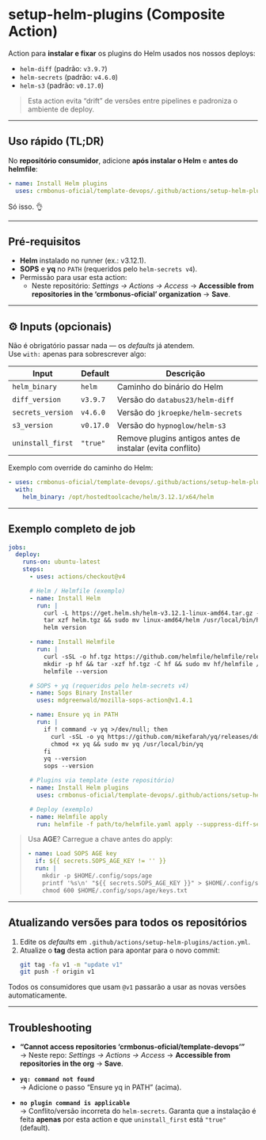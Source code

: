 # setup-helm-plugins (Composite Action)

Action para **instalar e fixar** os plugins do Helm usados nos nossos deploys:

- `helm-diff` (padrão: `v3.9.7`)
- `helm-secrets` (padrão: `v4.6.0`)
- `helm-s3` (padrão: `v0.17.0`)

> Esta action evita “drift” de versões entre pipelines e padroniza o ambiente de deploy.

---

## Uso rápido (TL;DR)

No **repositório consumidor**, adicione **após instalar o Helm** e **antes do helmfile**:

```yaml
- name: Install Helm plugins
  uses: crmbonus-oficial/template-devops/.github/actions/setup-helm-plugins@v1
```

Só isso. 👌

---

## Pré-requisitos

- **Helm** instalado no runner (ex.: v3.12.1).
- **SOPS** e **yq** no `PATH` (requeridos pelo `helm-secrets v4`).
- Permissão para usar esta action:
  - Neste repositório: *Settings → Actions → Access* → **Accessible from repositories in the ‘crmbonus-oficial’ organization** → **Save**.

---

## ⚙️ Inputs (opcionais)

Não é obrigatório passar nada — os *defaults* já atendem.  
Use `with:` apenas para sobrescrever algo:

| Input             | Default   | Descrição                                                 |
|-------------------|-----------|-----------------------------------------------------------|
| `helm_binary`     | `helm`    | Caminho do binário do Helm                                |
| `diff_version`    | `v3.9.7`  | Versão do `databus23/helm-diff`                           |
| `secrets_version` | `v4.6.0`  | Versão do `jkroepke/helm-secrets`                         |
| `s3_version`      | `v0.17.0` | Versão do `hypnoglow/helm-s3`                             |
| `uninstall_first` | `"true"`  | Remove plugins antigos antes de instalar (evita conflito) |

Exemplo com override do caminho do Helm:

```yaml
- uses: crmbonus-oficial/template-devops/.github/actions/setup-helm-plugins@v1
  with:
    helm_binary: /opt/hostedtoolcache/helm/3.12.1/x64/helm
```

---

## Exemplo completo de job

```yaml
jobs:
  deploy:
    runs-on: ubuntu-latest
    steps:
      - uses: actions/checkout@v4

      # Helm / Helmfile (exemplo)
      - name: Install Helm
        run: |
          curl -L https://get.helm.sh/helm-v3.12.1-linux-amd64.tar.gz -o helm.tgz
          tar xzf helm.tgz && sudo mv linux-amd64/helm /usr/local/bin/helm
          helm version

      - name: Install Helmfile
        run: |
          curl -sSL -o hf.tgz https://github.com/helmfile/helmfile/releases/download/v0.155.0/helmfile_0.155.0_linux_amd64.tar.gz
          mkdir -p hf && tar -xzf hf.tgz -C hf && sudo mv hf/helmfile /usr/local/bin/helmfile
          helmfile --version

      # SOPS + yq (requeridos pelo helm-secrets v4)
      - name: Sops Binary Installer
        uses: mdgreenwald/mozilla-sops-action@v1.4.1

      - name: Ensure yq in PATH
        run: |
          if ! command -v yq >/dev/null; then
            curl -sSL -o yq https://github.com/mikefarah/yq/releases/download/v4.47.1/yq_linux_amd64
            chmod +x yq && sudo mv yq /usr/local/bin/yq
          fi
          yq --version
          sops --version

      # Plugins via template (este repositório)
      - name: Install Helm plugins
        uses: crmbonus-oficial/template-devops/.github/actions/setup-helm-plugins@v1

      # Deploy (exemplo)
      - name: Helmfile apply
        run: helmfile -f path/to/helmfile.yaml apply --suppress-diff-secrets
```

> Usa **AGE**? Carregue a chave antes do apply:
> ```yaml
> - name: Load SOPS AGE key
>   if: ${{ secrets.SOPS_AGE_KEY != '' }}
>   run: |
>     mkdir -p $HOME/.config/sops/age
>     printf '%s\n' "${{ secrets.SOPS_AGE_KEY }}" > $HOME/.config/sops/age/keys.txt
>     chmod 600 $HOME/.config/sops/age/keys.txt
> ```

---

## Atualizando versões para **todos** os repositórios

1. Edite os *defaults* em `.github/actions/setup-helm-plugins/action.yml`.
2. Atualize o **tag** desta action para apontar para o novo commit:
   ```bash
   git tag -fa v1 -m "update v1"
   git push -f origin v1
   ```
Todos os consumidores que usam `@v1` passarão a usar as novas versões automaticamente.

---

## Troubleshooting

- **“Cannot access repositories ‘crmbonus-oficial/template-devops’”**  
  → Neste repo: *Settings → Actions → Access* → **Accessible from repositories in the org** → **Save**.

- **`yq: command not found`**  
  → Adicione o passo “Ensure yq in PATH” (acima).

- **`no plugin command is applicable`**  
  → Conflito/versão incorreta do `helm-secrets`. Garanta que a instalação é feita **apenas** por esta action e que `uninstall_first` está `"true"` (default).